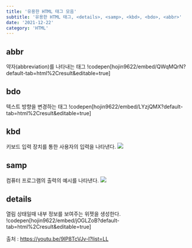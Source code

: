 ```yaml
---
title: '유용한 HTML 태그 모음'
subtitle: '유용한 HTML 태그, <details>, <samp>, <kbd>, <bdo>, <abbr>'
date: '2021-12-22'
category: 'HTML'
---
```


## abbr

약자(abbreviation)를 나타내는 태그
!codepen[hojin9622/embed/QWqMQrN?default-tab=html%2Cresult&editable=true]

## bdo

텍스트 방향을 변경하는 태그
!codepen[hojin9622/embed/LYzjQMX?default-tab=html%2Cresult&editable=true]

## kbd

키보드 입력 장치를 통한 사용자의 입력을 나타낸다.
![](https://images.velog.io/images/hojin9622/post/71c180a6-daf1-4444-aade-9dff8b27455c/Screen%20Shot%202021-12-22%20at%2012.38.09%20AM.png)

## samp

컴퓨터 프로그램의 출력의 예시를 나타낸다.
![](https://images.velog.io/images/hojin9622/post/981a7074-d78e-4326-b947-06172aca5629/Screen%20Shot%202021-12-22%20at%2012.39.32%20AM.png)

## details

열림 상태일때 내부 정보를 보여주는 위젯을 생성한다.
!codepen[hojin9622/embed/jOGLZoB?default-tab=html%2Cresult&editable=true]

출처 : https://youtu.be/9lP8TcVJv-I?list=LL
